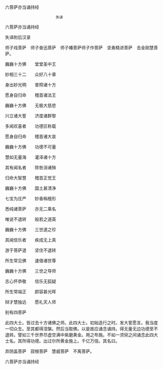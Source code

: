   六菩萨亦当诵持经  

                        　　失译  

六菩萨亦当诵持经  

失译附后汉录  

师子戏菩萨　师子奋迅菩萨　师子幡菩萨师子作菩萨　坚勇精进菩萨　击金刚慧菩萨。  

巍巍十方佛　　堂堂圣中王  

妙相三十二　　众好八十章  

身出妙光明　　普照诸十方  

愿身自归命　　稽首诸法王  

巍巍十方佛　　无极大慈悲  

兴立诸大誓　　济度诸群黎  

多闻欢喜者　　功德叵称载  

愿身自归命　　稽首诸大哀  

巍巍十方佛　　功德不可量  

慧如无量海　　灌泽诸十方  

其有闻名者　　除咎消诸殃  

归命大智慧　　稽首正觉王  

巍巍十方佛　　国土甚清净  

七宝为庄严　　妙香栴檀形  

悉纯诸菩萨　　亦无二乘名  

唯说不退转　　般若之道英  

巍巍十方佛　　三世道之珍  

其闻信乐者　　疾成无上真  

游于菩萨道　　坚住不退转  

所生常见佛　　速值诸世尊  

巍巍十方佛　　三世之导师  

志心怀恭敬　　信乐无狐疑  

所生常端正　　颜容甚光晖  

辩才慧独远　　愿礼天人师  

别有四菩萨  

此四大士。皆过去十方诸佛之师。此四大士。初始造行之时。发大誓愿言。我当度一切众生。至其都得涅槃。然后当取佛。以是故应诵念诵持。得无量无边功德至不退转。譬如三千世界尽虚空满中紫磨黄金。用之布施。不如一须臾之间诵念此四大士名。其所得功德。出过尔所黄金施上。千亿万倍。其名曰。  

弃阴盖菩萨　寂根菩萨　慧威菩萨　不离菩萨。  

六菩萨亦当诵持经  
